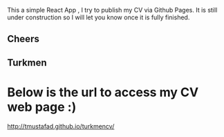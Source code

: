 This a simple React App , I try to publish my CV via Github Pages. It is still under construction so I will let you know once it is fully finished.

## Cheers

## Turkmen

# Below is the url to access my CV web page :)

http://tmustafad.github.io/turkmencv/

